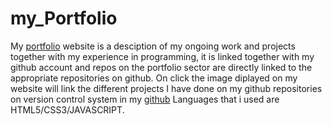 # my_Portfolio
My [portfolio](http://kim-tech.bitballoon.com/) website is a desciption of my ongoing work and projects together with my experience in programming, it is linked together with my github account and repos on the portfolio sector are directly linked to the appropriate repositories on github.
On click the image diplayed on my website will link the different projects I have done on my github repositories on version control system in my [github](https://github.com/Elvisthacoder)
Languages that i used are HTML5/CSS3/JAVASCRIPT.
